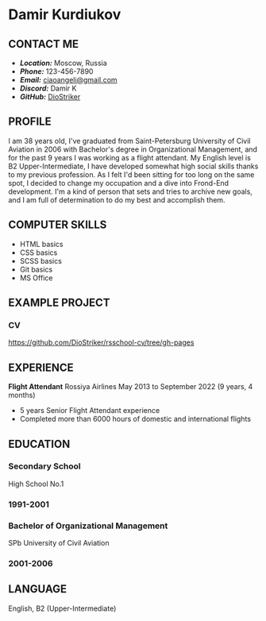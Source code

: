 # Damir Kurdiukov


## CONTACT ME
- ***Location:*** Moscow, Russia
- ***Phone:*** 123-456-7890
- ***Email:*** ciaoangeli@gmail.com
- ***Discord:*** Damir K
- ***GitHub:*** [DioStriker](https://github.com/DioStriker)


## PROFILE

I am 38 years old, I've graduated from Saint-Petersburg University of Civil Aviation in 2006 with Bachelor's degree in Organizational Management, and for the past 9 years I was working as a flight attendant. My English level is B2 Upper-Intermediate, I have developed somewhat high social skills thanks to my previous profession. As I felt I'd been sitting for too long on the same spot, I decided to change my occupation and a dive into Frond-End development. I'm a kind of person that sets and tries to archive new goals, and I am full of determination to do my best and accomplish them.


## COMPUTER SKILLS

- HTML basics
- CSS basics
- SCSS basics
- Git basics
- MS Office


## EXAMPLE PROJECT

### CV
https://github.com/DioStriker/rsschool-cv/tree/gh-pages


## EXPERIENCE

**Flight Attendant**
Rossiya Airlines
May 2013 to September 2022 (9 years, 4 months)
- 5 years Senior Flight Attendant experience
- Completed more than 6000 hours of domestic and international flights


## EDUCATION

### Secondary School
High School No.1
### 1991-2001

### Bachelor of Organizational Management
SPb University of Civil Aviation
### 2001-2006


## LANGUAGE

English, B2 (Upper-Intermediate)